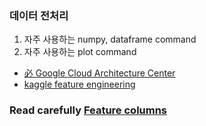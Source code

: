 ### 데이터 전처리

1. 자주 사용하는 numpy, dataframe command
2. 자주 사용하는 plot command

* [必 Google Cloud Architecture Center](https://cloud.google.com/architecture/data-preprocessing-for-ml-with-tf-transform-pt1)
* [kaggle feature engineering](https://www.kaggle.com/learn/feature-engineering)

### Read carefully [Feature columns](https://github.com/tensorflow/docs-l10n/blob/master/site/ko/tutorials/structured_data/feature_columns.ipynb)
